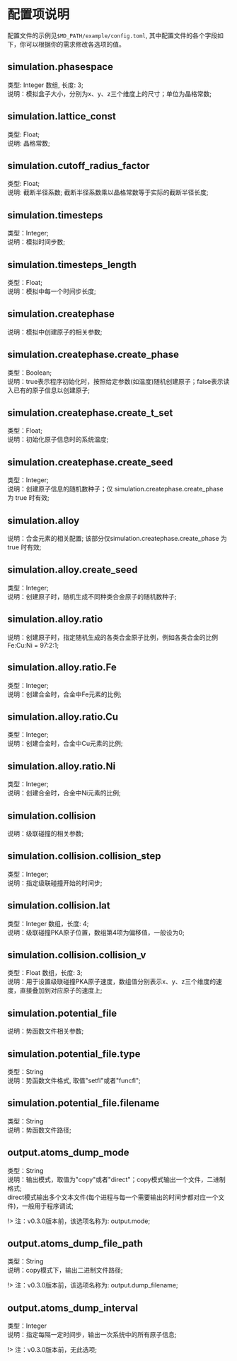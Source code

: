 # 配置项说明

配置文件的示例见`$MD_PATH/example/config.toml`, 其中配置文件的各个字段如下，你可以根据你的需求修改各选项的值。

## simulation.phasespace
类型: Integer 数组, 长度: 3;  
说明：模拟盒子大小，分别为x、y、z三个维度上的尺寸；单位为晶格常数;

## simulation.lattice_const
类型: Float;  
说明: 晶格常数;

## simulation.cutoff_radius_factor
类型: Float;  
说明: 截断半径系数; 截断半径系数乘以晶格常数等于实际的截断半径长度;

## simulation.timesteps
类型：Integer;  
说明：模拟时间步数;  

## simulation.timesteps_length
类型：Float;  
说明：模拟中每一个时间步长度;  

## simulation.createphase
说明：模拟中创建原子的相关参数;  

## simulation.createphase.create_phase
类型：Boolean;  
说明：true表示程序初始化时，按照给定参数(如温度)随机创建原子；false表示读入已有的原子信息以创建原子;  

## simulation.createphase.create_t_set
类型：Float;  
说明：初始化原子信息时的系统温度;  
 <!--仅 simulation.createphase.create_phase 为 true 时有效 -->

## simulation.createphase.create_seed
类型：Integer;  
说明：创建原子信息的随机数种子；仅 simulation.createphase.create_phase 为 true 时有效;  

## simulation.alloy
说明：合金元素的相关配置; 该部分仅simulation.createphase.create_phase 为 true 时有效;  

## simulation.alloy.create_seed
类型：Integer;  
说明：创建原子时，随机生成不同种类合金原子的随机数种子;  

## simulation.alloy.ratio
说明：创建原子时，指定随机生成的各类合金原子比例，例如各类合金的比例Fe:Cu:Ni = 97:2:1;

## simulation.alloy.ratio.Fe
类型：Integer;  
说明：创建合金时，合金中Fe元素的比例;  

## simulation.alloy.ratio.Cu
类型：Integer;  
说明：创建合金时，合金中Cu元素的比例;  

## simulation.alloy.ratio.Ni
类型：Integer;  
说明：创建合金时，合金中Ni元素的比例;  

## simulation.collision
说明：级联碰撞的相关参数;  

## simulation.collision.collision_step
类型：Integer;  
说明：指定级联碰撞开始的时间步;  

## simulation.collision.lat
类型：Integer 数组，长度: 4;  
说明：级联碰撞PKA原子位置，数组第4项为偏移值，一般设为0;  

## simulation.collision.collision_v
类型：Float 数组，长度: 3;    
说明：用于设置级联碰撞PKA原子速度，数组值分别表示x、y、z三个维度的速度，直接叠加到对应原子的速度上;  

## simulation.potential_file
说明：势函数文件相关参数;  

## simulation.potential_file.type
类型：String  
说明：势函数文件格式, 取值"setfl"或者"funcfl";  

## simulation.potential_file.filename
类型：String  
说明：势函数文件路径;  

## output.atoms_dump_mode
类型：String  
说明：输出模式，取值为"copy"或者"direct"；copy模式输出一个文件，二进制格式;  
direct模式输出多个文本文件(每个进程与每一个需要输出的时间步都对应一个文件)，一般用于程序调试;

!> 注：v0.3.0版本前，该选项名称为: output.mode;  

## output.atoms_dump_file_path
类型：String  
说明：copy模式下，输出二进制文件路径;  

!> 注：v0.3.0版本前，该选项名称为: output.dump_filename;  

## output.atoms_dump_interval
类型：Integer  
说明：指定每隔一定时间步，输出一次系统中的所有原子信息;  

!> 注：v0.3.0版本前，无此选项;
